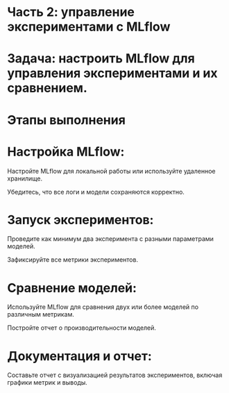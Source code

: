 # Часть 2: управление экспериментами с MLflow

# Задача: настроить MLflow для управления экспериментами и их сравнением.

# Этапы выполнения

# Настройка MLflow:

Настройте MLflow для локальной работы или используйте удаленное хранилище.

Убедитесь, что все логи и модели сохраняются корректно.

# Запуск экспериментов:

Проведите как минимум два эксперимента с разными параметрами моделей.

Зафиксируйте все метрики экспериментов.

# Сравнение моделей:

Используйте MLflow для сравнения двух или более моделей по различным метрикам.

Постройте отчет о производительности моделей.

# Документация и отчет:

Составьте отчет с визуализацией результатов экспериментов, включая графики метрик и выводы.
